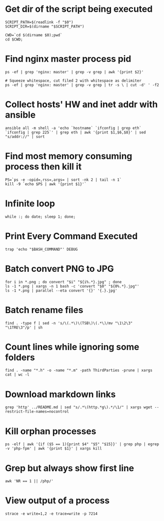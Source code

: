# Get dir of the script being executed

```shell
SCRIPT_PATH=$(readlink -f "$0")
SCRIPT_DIR=$(dirname "$SCRIPT_PATH")
```

```shell
CWD=`cd $(dirname $0);pwd`
cd $CWD;
```

# Find nginx master process pid

```shell
ps -ef | grep 'nginx: master' | grep -v grep | awk '{print $2}'
```

```shell
# Squeeze whitespace, cut filed 2 with whitespace as delimiter
ps -ef | grep 'nginx: master' | grep -v grep | tr -s \ | cut -d' ' -f2
```

# Collect hosts' HW and inet addr with ansible

```shell
ansible all -m shell -a 'echo `hostname` `ifconfig | grep eth` `ifconfig | grep 225`' | grep eth | awk '{print $1,$6,$8}' | sed "s/addr://" | sort
```

# Find most memory consuming process then kill it

```shell
PS=`ps -e -opid=,rss=,args= | sort -nk 2 | tail -n 1`
kill -9 `echo $PS | awk '{print $1}'`
```

# Infinite loop

```shell
while :; do date; sleep 1; done;
```

# Print Every Command Executed

```shell
trap 'echo "$BASH_COMMAND"' DEBUG
```

# Batch convert PNG to JPG

```shell
for i in *.png ; do convert "$i" "${i%.*}.jpg" ; done
ls -1 *.png | xargs -n 1 bash -c 'convert "$0" "${0%.*}.jpg"'
ls -1 *.png | parallel --eta convert '{}' '{.}.jpg'
```

# Batch rename files

```shell
find . -type f | sed -n 's/\(.*\)\(TSB\)\(.*\)/mv "\1\2\3" "\1TRE\3"/p' | sh
```

# Count lines while ignoring some folders

```shell
find . -name "*.h" -o -name "*.m" -path ThirdParties -prune | xargs cat | wc -l
```

# Download markdown links

```shell
grep 'http' ../README.md | sed "s/.*\(http.*g\).*/\1/" | xargs wget --restrict-file-names=nocontrol
```

# Kill orphan processes

```shell
ps -elf | awk '{if ($5 == 1){print $4" "$5" "$15}}' | grep php | egrep -v 'php-fpm' | awk '{print $1}' | xargs kill
```

# Grep but always show first line

```shell
awk 'NR == 1 || /php/'
```

# View output of a process

```shell
strace -e write=1,2 -e trace=write -p 7214
```
